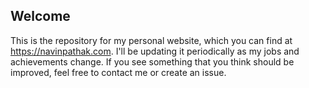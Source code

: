 ## Welcome
This is the repository for my personal website, which you can find at https://navinpathak.com. I'll be updating it periodically as my jobs and achievements change. If you see something that you think should be improved, feel free to contact me or create an issue.
